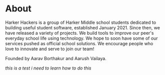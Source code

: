 # About
Harker Hackers is a group of Harker Middle school students dedicated to building useful student software, established January 2021. Since then, we have released a variety of projects. We build tools to improve our peer's everyday school life using technology. We hope to soon have some of our services pushed as official school solutions. We encourage people who love to innovate and serve to join our team!

Founded by Aarav Borthakur and Aarush Vailaya.

*this is a test i need to learn how to do this*

